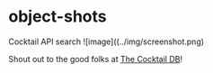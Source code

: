 # object-shots
Cocktail API search
![image]((../img/screenshot.png)

Shout out to the good folks at [The Cocktail DB](https://www.thecocktaildb.com)!
